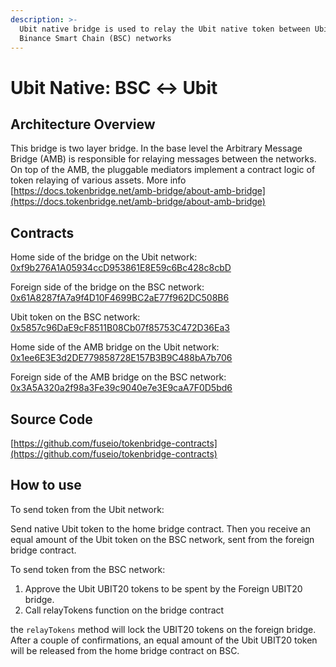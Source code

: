 ```yaml
---
description: >-
  Ubit native bridge is used to relay the Ubit native token between Ubit and
  Binance Smart Chain (BSC) networks
---
```


# Ubit Native: BSC ↔ Ubit

## Architecture Overview

This bridge is two layer bridge. In the base level the Arbitrary Message Bridge \(AMB\) is responsible for relaying messages between the networks. On top of the AMB,  the pluggable mediators implement a contract logic of token relaying of various assets. More info [https://docs.tokenbridge.net/amb-bridge/about-amb-bridge](https://docs.tokenbridge.net/amb-bridge/about-amb-bridge)

## Contracts

Home side of the bridge on the Ubit network: [0xf9b276A1A05934ccD953861E8E59c6Bc428c8cbD](https://ubitscan.com/address/0xf9b276A1A05934ccD953861E8E59c6Bc428c8cbD/transactions)

Foreign side of the bridge on the BSC network: [0x61A8287fA7a9f4D10F4699BC2aE77f962DC508B6](https://etherscan.io/address/0x61A8287fA7a9f4D10F4699BC2aE77f962DC508B6)

Ubit token on the BSC network: [0x5857c96DaE9cF8511B08Cb07f85753C472D36Ea3](https://bscscan.com/token/0x5857c96dae9cf8511b08cb07f85753c472d36ea3)

Home side of the AMB bridge on the Ubit network: [0x1ee6E3E3d2DE779858728E157B3B9C488bA7b706](https://ubitscan.com/address/0x1ee6E3E3d2DE779858728E157B3B9C488bA7b706)

Foreign side of the AMB bridge on the BSC network: [0x3A5A320a2f98a3Fe39c9040e7e3E9caA7F0D5bd6](https://bscscan.com/address/0x3A5A320a2f98a3Fe39c9040e7e3E9caA7F0D5bd6)

## Source Code

[https://github.com/fuseio/tokenbridge-contracts](https://github.com/fuseio/tokenbridge-contracts)

## How to use

To send token from the Ubit network:

Send native Ubit token to the home bridge contract. Then you receive an equal amount of the Ubit token on the BSC network, sent from the foreign bridge contract.

To send token from the BSC network:

1. Approve the Ubit UBIT20 tokens to be spent by the Foreign UBIT20 bridge. 
2. Call relayTokens function on the bridge contract

the `relayTokens` method will lock the UBIT20 tokens on the foreign bridge. After a couple of confirmations, an equal amount of the Ubit UBIT20 token will be released from the home bridge contract on BSC.

#### 

#### 

